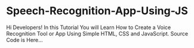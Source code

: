 # Speech-Recognition-App-Using-JS
Hi Developers! In this Tutorial You will Learn How to Create a Voice Recognition Tool or App Using Simple HTML, CSS and JavaScript. Source Code is Here...
